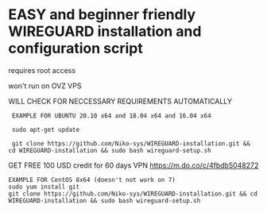 # EASY and beginner friendly WIREGUARD installation and configuration script

requires root access 

won't run on OVZ VPS 

WILL CHECK FOR NECCESSARY REQUIREMENTS AUTOMATICALLY
 
 
 
     EXAMPLE FOR UBUNTU 20.10 x64 and 18.04 x64 and 16.04 x64
 
     sudo apt-get update  
 
     git clone https://github.com/Niko-sys/WIREGUARD-installation.git && cd WIREGUARD-installation && sudo bash wireguard-setup.sh
 
 GET FREE 100 USD credit for 60 days VPN
  https://m.do.co/c/4fbdb5048272

 

    EXAMPLE FOR CentOS 8x64 (doesn't not work on 7)
    sudo yum install git
    git clone https://github.com/Niko-sys/WIREGUARD-installation.git && cd WIREGUARD-installation && sudo bash wireguard-setup.sh


